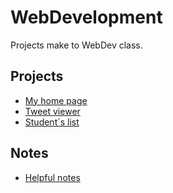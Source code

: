 # WebDevelopment
Projects make to WebDev class. 

## Projects
- [My home page](https://josega149.github.io/WebDev/HomePage/)
- [Tweet viewer](https://josega149.github.io/WebDev/twitterViewer/)
- [Student´s list](https://josega149.github.io/WebDev/StudentsList/)

## Notes
- [Helpful notes](https://josega149.github.io/WebDev/SamplesTestAndStuff/)

